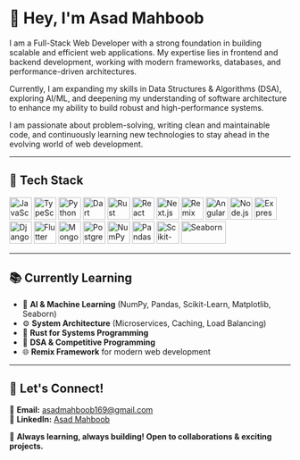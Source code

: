# 👋 Hey, I'm **Asad Mahboob**  

I am a Full-Stack Web Developer with a strong foundation in building scalable and efficient web applications. My expertise lies in frontend and backend development, working with modern frameworks, databases, and performance-driven architectures.

Currently, I am expanding my skills in Data Structures & Algorithms (DSA), exploring AI/ML, and deepening my understanding of software architecture to enhance my ability to build robust and high-performance systems.

I am passionate about problem-solving, writing clean and maintainable code, and continuously learning new technologies to stay ahead in the evolving world of web development.

---

## 🚀 **Tech Stack**  
<p align="left"> 
  <img src="https://cdn.jsdelivr.net/gh/devicons/devicon/icons/javascript/javascript-original.svg" alt="JavaScript" width="40" height="40"/>
  <img src="https://cdn.jsdelivr.net/gh/devicons/devicon/icons/typescript/typescript-original.svg" alt="TypeScript" width="40" height="40"/>
  <img src="https://cdn.jsdelivr.net/gh/devicons/devicon/icons/python/python-original.svg" alt="Python" width="40" height="40"/>
  <img src="https://cdn.jsdelivr.net/gh/devicons/devicon/icons/dart/dart-original.svg" alt="Dart" width="40" height="40"/>
  <img src="https://upload.wikimedia.org/wikipedia/commons/d/d5/Rust_programming_language_black_logo.svg" alt="Rust" width="40" height="40"/>
  <img src="https://cdn.jsdelivr.net/gh/devicons/devicon/icons/react/react-original.svg" alt="React" width="40" height="40"/>
  <img src="https://cdn.jsdelivr.net/gh/devicons/devicon/icons/nextjs/nextjs-original.svg" alt="Next.js" width="40" height="40"/>
  <img src="https://cdn.jsdelivr.net/gh/devicons/devicon/icons/remix/remix-original.svg" alt="Remix" width="40" height="40"/>
  <img src="https://cdn.jsdelivr.net/gh/devicons/devicon/icons/angularjs/angularjs-original.svg" alt="Angular" width="40" height="40"/>
  <img src="https://cdn.jsdelivr.net/gh/devicons/devicon/icons/nodejs/nodejs-original.svg" alt="Node.js" width="40" height="40"/>
  <img src="https://cdn.jsdelivr.net/gh/devicons/devicon/icons/express/express-original.svg" alt="Express.js" width="40" height="40"/>
  <img src="https://cdn.jsdelivr.net/gh/devicons/devicon/icons/django/django-plain.svg" alt="Django" width="40" height="40"/>
  <img src="https://cdn.jsdelivr.net/gh/devicons/devicon/icons/flutter/flutter-original.svg" alt="Flutter" width="40" height="40"/>
  <img src="https://cdn.jsdelivr.net/gh/devicons/devicon/icons/mongodb/mongodb-original.svg" alt="MongoDB" width="40" height="40"/>
  <img src="https://cdn.jsdelivr.net/gh/devicons/devicon/icons/postgresql/postgresql-original.svg" alt="PostgreSQL" width="40" height="40"/>
  <img src="https://upload.wikimedia.org/wikipedia/commons/3/31/NumPy_logo_2020.svg" alt="NumPy" width="40" height="40"/>
  <img src="https://upload.wikimedia.org/wikipedia/commons/2/22/Pandas_mark.svg" alt="Pandas" width="40" height="40"/>
  <img src="https://upload.wikimedia.org/wikipedia/commons/0/05/Scikit_learn_logo_small.svg" alt="Scikit-Learn" width="40" height="40"/>
  <img src="https://seaborn.pydata.org/_static/logo-wide-lightbg.svg" alt="Seaborn" width="80" height="40"/>
</p>

---

## 📚 **Currently Learning**  
- 🚀 **AI & Machine Learning** (NumPy, Pandas, Scikit-Learn, Matplotlib, Seaborn)  
- ⚙️ **System Architecture** (Microservices, Caching, Load Balancing)  
- 🦀 **Rust for Systems Programming**  
- 🎯 **DSA & Competitive Programming**  
- 🌐 **Remix Framework** for modern web development

---

## 🌟 **Let's Connect!**  
📧 **Email:** [asadmahboob169@gmail.com](mailto:asadmahboob169@gmail.com)  
💼 **LinkedIn:** [Asad Mahboob](https://www.linkedin.com/in/asad-mahboob-undefined-246b3b300)  

🚀 **Always learning, always building! Open to collaborations & exciting projects.**
